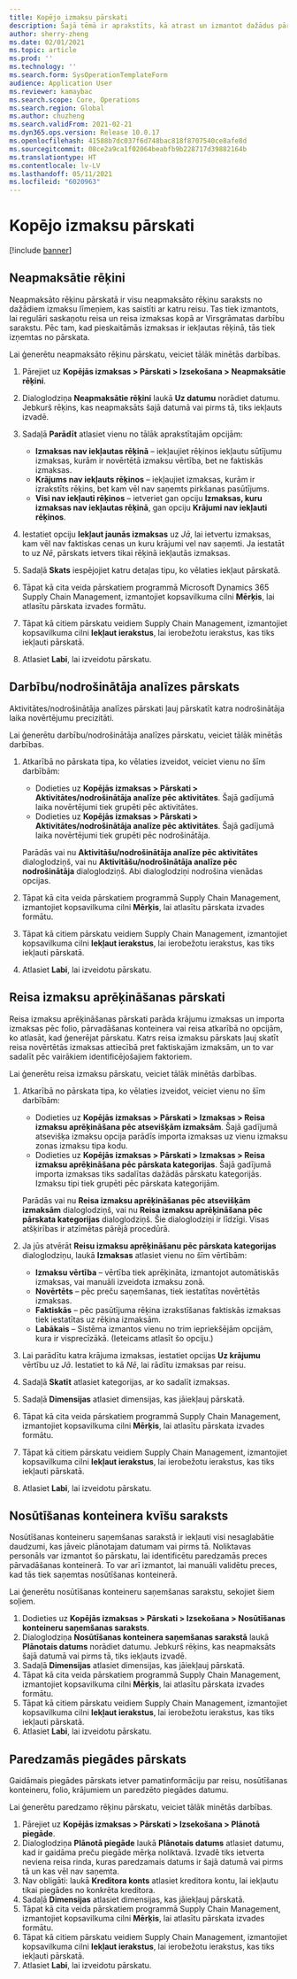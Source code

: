 ```yaml
---
title: Kopējo izmaksu pārskati
description: Šajā tēmā ir aprakstīts, kā atrast un izmantot dažādus pārskatu tipus, kas ir pieejami Kopējo izmaksu modulim.
author: sherry-zheng
ms.date: 02/01/2021
ms.topic: article
ms.prod: ''
ms.technology: ''
ms.search.form: SysOperationTemplateForm
audience: Application User
ms.reviewer: kamaybac
ms.search.scope: Core, Operations
ms.search.region: Global
ms.author: chuzheng
ms.search.validFrom: 2021-02-21
ms.dyn365.ops.version: Release 10.0.17
ms.openlocfilehash: 41588b7dc037f6d748bac818f8707540ce8afe8d
ms.sourcegitcommit: 08ce2a9ca1f02064beabfb9b228717d39882164b
ms.translationtype: HT
ms.contentlocale: lv-LV
ms.lasthandoff: 05/11/2021
ms.locfileid: "6020963"
---
```

# <a name="landed-cost-reports"></a>Kopējo izmaksu pārskati

[!include [banner](../../includes/banner.md)]

## <a name="outstanding-invoices"></a>Neapmaksātie rēķini

Neapmaksāto rēķinu pārskatā ir visu neapmaksāto rēķinu saraksts no dažādiem izmaksu līmeņiem, kas saistīti ar katru reisu. Tas tiek izmantots, lai regulāri saskaņotu reisa un reisa izmaksas kopā ar Virsgrāmatas darbību sarakstu. Pēc tam, kad pieskaitāmās izmaksas ir iekļautas rēķinā, tās tiek izņemtas no pārskata.

Lai ģenerētu neapmaksāto rēķinu pārskatu, veiciet tālāk minētās darbības.

1. Pārejiet uz **Kopējās izmaksas \> Pārskati \> Izsekošana \> Neapmaksātie rēķini**.
1. Dialoglodziņa **Neapmaksātie rēķini** laukā **Uz datumu** norādiet datumu. Jebkurš rēķins, kas neapmaksāts šajā datumā vai pirms tā, tiks iekļauts izvadē.
1. Sadaļā **Parādīt** atlasiet vienu no tālāk aprakstītajām opcijām:

    - **Izmaksas nav iekļautas rēķinā** – iekļaujiet rēķinos iekļautu sūtījumu izmaksas, kurām ir novērtētā izmaksu vērtība, bet ne faktiskās izmaksas.
    - **Krājums nav iekļauts rēķinos** – iekļaujiet izmaksas, kurām ir izrakstīts rēķins, bet kam vēl nav saņemts pirkšanas pasūtījums.
    - **Visi nav iekļauti rēķinos** – ietveriet gan opciju **Izmaksas, kuru izmaksas nav iekļautas rēķinā**, gan opciju **Krājumi nav iekļauti rēķinos**.

1. Iestatiet opciju **Iekļaut jaunās izmaksas** uz *Jā*, lai ietvertu izmaksas, kam vēl nav faktiskas cenas un kuru krājumi vel nav saņemti. Ja iestatāt to uz *Nē*, pārskats ietvers tikai rēķinā iekļautās izmaksas.
1. Sadaļā **Skats** iespējojiet katru detaļas tipu, ko vēlaties iekļaut pārskatā.
1. Tāpat kā cita veida pārskatiem programmā Microsoft Dynamics 365 Supply Chain Management, izmantojiet kopsavilkuma cilni **Mērķis**, lai atlasītu pārskata izvades formātu.
1. Tāpat kā citiem pārskatu veidiem Supply Chain Management, izmantojiet kopsavilkuma cilni **Iekļaut ierakstus**, lai ierobežotu ierakstus, kas tiks iekļauti pārskatā.
1. Atlasiet **Labi**, lai izveidotu pārskatu.

## <a name="activityprovider-analysis-reports"></a>Darbību/nodrošinātāja analīzes pārskats

Aktivitātes/nodrošinātāja analīzes pārskati ļauj pārskatīt katra nodrošinātāja laika novērtējumu precizitāti.

Lai ģenerētu darbību/nodrošinātāja analīzes pārskatu, veiciet tālāk minētās darbības.

1. Atkarībā no pārskata tipa, ko vēlaties izveidot, veiciet vienu no šīm darbībām:

    - Dodieties uz **Kopējās izmaksas \> Pārskati \> Aktivitātes/nodrošinātāja analīze pēc aktivitātes**. Šajā gadījumā laika novērtējumi tiek grupēti pēc aktivitātes.
    - Dodieties uz **Kopējās izmaksas \> Pārskati \> Aktivitātes/nodrošinātāja analīze pēc aktivitātes**. Šajā gadījumā laika novērtējumi tiek grupēti pēc nodrošinātāja.

    Parādās vai nu **Aktivitāšu/nodrošinātāja analīze pēc aktivitātes** dialoglodziņš, vai nu **Aktivitāšu/nodrošinātāja analīze pēc nodrošinātāja** dialoglodziņš. Abi dialoglodziņi nodrošina vienādas opcijas.

1. Tāpat kā cita veida pārskatiem programmā Supply Chain Management, izmantojiet kopsavilkuma cilni **Mērķis**, lai atlasītu pārskata izvades formātu.
1. Tāpat kā citiem pārskatu veidiem Supply Chain Management, izmantojiet kopsavilkuma cilni **Iekļaut ierakstus**, lai ierobežotu ierakstus, kas tiks iekļauti pārskatā.
1. Atlasiet **Labi**, lai izveidotu pārskatu.

## <a name="voyage-costing-reports"></a>Reisa izmaksu aprēķināšanas pārskati

Reisa izmaksu aprēķināšanas pārskati parāda krājumu izmaksas un importa izmaksas pēc folio, pārvadāšanas konteinera vai reisa atkarībā no opcijām, ko atlasāt, kad ģenerējat pārskatu. Katrs reisa izmaksu pārskats ļauj skatīt reisa novērtētās izmaksas attiecībā pret faktiskajām izmaksām, un to var sadalīt pēc vairākiem identificējošajiem faktoriem.

Lai ģenerētu reisa izmaksu pārskatu, veiciet tālāk minētās darbības.

1. Atkarībā no pārskata tipa, ko vēlaties izveidot, veiciet vienu no šīm darbībām:

    - Dodieties uz **Kopējās izmaksas \> Pārskati \> Izmaksas \> Reisa izmaksu aprēķināšana pēc atsevišķām izmaksām**. Šajā gadījumā atsevišķa izmaksu opcija parādīs importa izmaksas uz vienu izmaksu zonas izmaksu tipa kodu.
    - Dodieties uz **Kopējās izmaksas \> Pārskati \> Izmaksas \> Reisa izmaksu aprēķināšana pēc pārskata kategorijas**. Šajā gadījumā importa izmaksas tiks sadalītas dažādās pārskatu kategorijās. Izmaksu tipi tiek grupēti pēc pārskata kategorijām.

    Parādās vai nu **Reisa izmaksu aprēķināšanas pēc atsevišķām izmaksām** dialoglodziņš, vai nu **Reisa izmaksu aprēķināšana pēc pārskata kategorijas** dialoglodziņš. Šie dialoglodziņi ir līdzīgi. Visas atšķirības ir atzīmētas pārējā procedūrā.

1. Ja jūs atvērāt **Reisu izmaksu aprēķināšanu pēc pārskata kategorijas** dialoglodziņu, laukā **Izmaksas** atlasiet vienu no šīm vērtībām:

    - **Izmaksu vērtība** – vērtība tiek aprēķināta, izmantojot automātiskās izmaksas, vai manuāli izveidota izmaksu zonā.
    - **Novērtēts** – pēc preču saņemšanas, tiek iestatītas novērtētās izmaksas.
    - **Faktiskās** – pēc pasūtījuma rēķina izrakstīšanas faktiskās izmaksas tiek iestatītas uz rēķina izmaksām.
    - **Labākais** – Sistēma izmantos vienu no trim iepriekšējām opcijām, kura ir visprecīzākā. (Ieteicams atlasīt šo opciju.)

1. Lai parādītu katra krājuma izmaksas, iestatiet opcijas **Uz krājumu** vērtību uz *Jā*. Iestatiet to kā *Nē*, lai rādītu izmaksas par reisu.
1. Sadaļā **Skatīt** atlasiet kategorijas, ar ko sadalīt izmaksas.
1. Sadaļā **Dimensijas** atlasiet dimensijas, kas jāiekļauj pārskatā.
1. Tāpat kā cita veida pārskatiem programmā Supply Chain Management, izmantojiet kopsavilkuma cilni **Mērķis**, lai atlasītu pārskata izvades formātu.
1. Tāpat kā citiem pārskatu veidiem Supply Chain Management, izmantojiet kopsavilkuma cilni **Iekļaut ierakstus**, lai ierobežotu ierakstus, kas tiks iekļauti pārskatā.
1. Atlasiet **Labi**, lai izveidotu pārskatu.

## <a name="shipping-container-receipts-list"></a>Nosūtīšanas konteinera kvīšu saraksts

Nosūtīšanas konteineru saņemšanas sarakstā ir iekļauti visi nesaglabātie daudzumi, kas jāveic plānotajam datumam vai pirms tā. Noliktavas personāls var izmantot šo pārskatu, lai identificētu paredzamās preces pārvadāšanas konteinerā. To var arī izmantot, lai manuāli validētu preces, kad tās tiek saņemtas nosūtīšanas konteinerā.

Lai ģenerētu nosūtīšanas konteineru saņemšanas sarakstu, sekojiet šiem soļiem.

1. Dodieties uz **Kopējās izmaksas \> Pārskati \> Izsekošana \> Nosūtīšanas konteineru saņemšanas saraksts**.
1. Dialoglodziņa **Nosūtīšanas konteinera saņemšanas sarakstā** laukā **Plānotais datums** norādiet datumu. Jebkurš rēķins, kas neapmaksāts šajā datumā vai pirms tā, tiks iekļauts izvadē.
1. Sadaļā **Dimensijas** atlasiet dimensijas, kas jāiekļauj pārskatā.
1. Tāpat kā cita veida pārskatiem programmā Supply Chain Management, izmantojiet kopsavilkuma cilni **Mērķis**, lai atlasītu pārskata izvades formātu.
1. Tāpat kā citiem pārskatu veidiem Supply Chain Management, izmantojiet kopsavilkuma cilni **Iekļaut ierakstus**, lai ierobežotu ierakstus, kas tiks iekļauti pārskatā.
1. Atlasiet **Labi**, lai izveidotu pārskatu.

## <a name="expected-delivery-report"></a>Paredzamās piegādes pārskats

Gaidāmais piegādes pārskats ietver pamatinformāciju par reisu, nosūtīšanas konteineru, folio, krājumiem un paredzēto piegādes datumu.

Lai ģenerētu paredzamo rēķinu pārskatu, veiciet tālāk minētās darbības.

1. Pārejiet uz **Kopējās izmaksas \> Pārskati \> Izsekošana \> Plānotā piegāde**.
1. Dialoglodziņa **Plānotā piegāde** laukā **Plānotais datums** atlasiet datumu, kad ir gaidāma preču piegāde mērķa noliktavā. Izvadē tiks ietverta neviena reisa rinda, kuras paredzamais datums ir šajā datumā vai pirms tā un kas vēl nav saņemta.
1. Nav obligāti: laukā **Kreditora konts** atlasiet kreditora kontu, lai iekļautu tikai piegādes no konkrēta kreditora.
1. Sadaļā **Dimensijas** atlasiet dimensijas, kas jāiekļauj pārskatā.
1. Tāpat kā cita veida pārskatiem programmā Supply Chain Management, izmantojiet kopsavilkuma cilni **Mērķis**, lai atlasītu pārskata izvades formātu.
1. Tāpat kā citiem pārskatu veidiem Supply Chain Management, izmantojiet kopsavilkuma cilni **Iekļaut ierakstus**, lai ierobežotu ierakstus, kas tiks iekļauti pārskatā.
1. Atlasiet **Labi**, lai izveidotu pārskatu.
